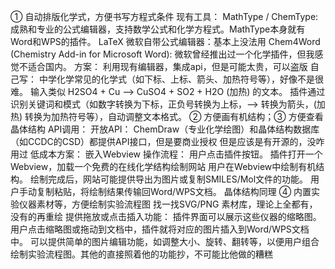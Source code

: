 ① 自动排版化学式，方便书写方程式条件
现有工具：
 MathType / ChemType: 成熟和专业的公式编辑器，支持数学公式和化学方程式。MathType本身就有Word和WPS的插件。
 LaTeX
 微软自带公式编辑器：基本上没法用
 Chem4Word (Chemistry Add-in for Microsoft Word): 微软曾经推出过一个化学插件，但我感觉不适合国内。
方案：
 利用现有编辑器，集成api，但是可能太贵，可以盗版
 自己写： 中学化学常见的化学式（如下标、上标、箭头、加热符号等），好像不是很难。
输入类似 H2SO4 + Cu --> CuSO4 + SO2 + H2O (加热) 的文本。
 插件通过识别关键词和模式（如数字转换为下标，正负号转换为上标，--> 转换为箭头，(加热) 转换为加热符号等），自动调整文本格式。
② 方便画有机结构；③ 方便查看晶体结构
API调用：
 开放API： ChemDraw（专业化学绘图）和晶体结构数据库（如CCDC的CSD）都提供API接口，但是要商业授权
但是应该是有开源的，没咋用过
低成本方案：
嵌入Webview
操作流程：
用户点击插件按钮。
插件打开一个Webview，加载一个免费的在线化学结构绘制网站
用户在Webview中绘制有机结构。
绘制完成后，网站可能提供导出为图片或复制SMILES/Mol文件的功能。
用户手动复制粘贴，将绘制结果传输回Word/WPS文档。
 晶体结构同理
④ 内置实验仪器素材等，方便绘制实验流程图
找一找SVG/PNG 素材库，理论上全都有，没有的再重绘
提供拖放或点击插入功能： 插件界面可以展示这些仪器的缩略图。用户点击缩略图或拖动到文档中，插件就将对应的图片插入到Word/WPS文档中。
可以提供简单的图片编辑功能，如调整大小、旋转、翻转等，以便用户组合绘制实验流程图。其他的直接照着他的功能抄，不可能比他做的糟糕
